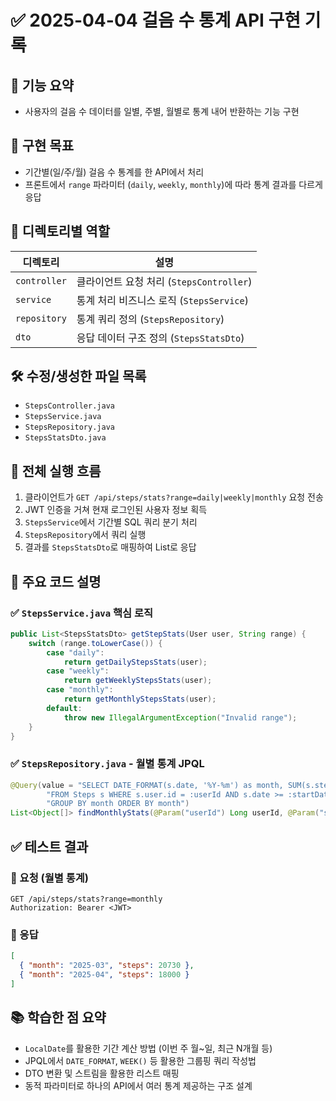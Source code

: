 # ✅ 2025-04-04 걸음 수 통계 API 구현 기록

## 📌 기능 요약
- 사용자의 걸음 수 데이터를 일별, 주별, 월별로 통계 내어 반환하는 기능 구현

## 🎯 구현 목표
- 기간별(일/주/월) 걸음 수 통계를 한 API에서 처리
- 프론트에서 `range` 파라미터 (`daily`, `weekly`, `monthly`)에 따라 통계 결과를 다르게 응답

## 📁 디렉토리별 역할
| 디렉토리 | 설명 |
|----------|------|
| `controller` | 클라이언트 요청 처리 (`StepsController`) |
| `service` | 통계 처리 비즈니스 로직 (`StepsService`) |
| `repository` | 통계 쿼리 정의 (`StepsRepository`) |
| `dto` | 응답 데이터 구조 정의 (`StepsStatsDto`) |

## 🛠️ 수정/생성한 파일 목록
- `StepsController.java`
- `StepsService.java`
- `StepsRepository.java`
- `StepsStatsDto.java`

## 🔄 전체 실행 흐름
1. 클라이언트가 `GET /api/steps/stats?range=daily|weekly|monthly` 요청 전송
2. JWT 인증을 거쳐 현재 로그인된 사용자 정보 획득
3. `StepsService`에서 기간별 SQL 쿼리 분기 처리
4. `StepsRepository`에서 쿼리 실행
5. 결과를 `StepsStatsDto`로 매핑하여 List로 응답

## 🔎 주요 코드 설명

### ✅ `StepsService.java` 핵심 로직

```java
public List<StepsStatsDto> getStepStats(User user, String range) {
    switch (range.toLowerCase()) {
        case "daily":
            return getDailyStepsStats(user);
        case "weekly":
            return getWeeklyStepsStats(user);
        case "monthly":
            return getMonthlyStepsStats(user);
        default:
            throw new IllegalArgumentException("Invalid range");
    }
}
```

### ✅ `StepsRepository.java` - 월별 통계 JPQL

```java
@Query(value = "SELECT DATE_FORMAT(s.date, '%Y-%m') as month, SUM(s.steps) as totalSteps " +
        "FROM Steps s WHERE s.user.id = :userId AND s.date >= :startDate " +
        "GROUP BY month ORDER BY month")
List<Object[]> findMonthlyStats(@Param("userId") Long userId, @Param("startDate") LocalDate startDate);
```

## ✅ 테스트 결과

### 🔹 요청 (월별 통계)

```
GET /api/steps/stats?range=monthly
Authorization: Bearer <JWT>
```

### 🔹 응답

```json
[
  { "month": "2025-03", "steps": 20730 },
  { "month": "2025-04", "steps": 18000 }
]
```

## 📚 학습한 점 요약
- `LocalDate`를 활용한 기간 계산 방법 (이번 주 월~일, 최근 N개월 등)
- JPQL에서 `DATE_FORMAT`, `WEEK()` 등 활용한 그룹핑 쿼리 작성법
- DTO 변환 및 스트림을 활용한 리스트 매핑
- 동적 파라미터로 하나의 API에서 여러 통계 제공하는 구조 설계
